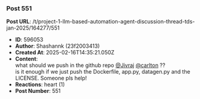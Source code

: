 ### Post 551
**Post URL**: /t/project-1-llm-based-automation-agent-discussion-thread-tds-jan-2025/164277/551
- **ID**: 596053
- **Author**: Shashannk (23f2003413)
- **Created At**: 2025-02-16T14:35:21.050Z
- **Content**:  
  what should we push in the github repo <a class="mention" href="/u/jivraj">@Jivraj</a> <a class="mention" href="/u/carlton">@carlton</a> ??<br>
is it enough if we just push the Dockerfile, app.py, datagen.py and the LICENSE. Someone pls help!
- **Reactions**: heart (1)
- **Post Number**: 551

